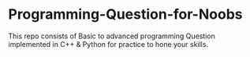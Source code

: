 # Programming-Question-for-Noobs
This repo consists of Basic to advanced programming Question implemented in C++ &amp; Python for practice to hone your skills.
